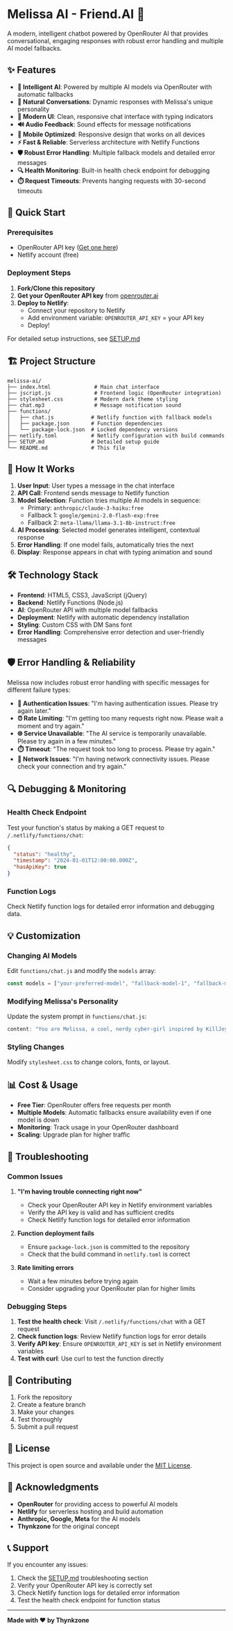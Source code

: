 # Melissa AI - Friend.AI 🤖

A modern, intelligent chatbot powered by OpenRouter AI that provides conversational, engaging responses with robust error handling and multiple AI model fallbacks.

## ✨ Features

- **🤖 Intelligent AI**: Powered by multiple AI models via OpenRouter with automatic fallbacks
- **💬 Natural Conversations**: Dynamic responses with Melissa's unique personality
- **🎨 Modern UI**: Clean, responsive chat interface with typing indicators
- **🔊 Audio Feedback**: Sound effects for message notifications
- **📱 Mobile Optimized**: Responsive design that works on all devices
- **⚡ Fast & Reliable**: Serverless architecture with Netlify Functions
- **🛡️ Robust Error Handling**: Multiple fallback models and detailed error messages
- **🔍 Health Monitoring**: Built-in health check endpoint for debugging
- **⏱️ Request Timeouts**: Prevents hanging requests with 30-second timeouts

## 🚀 Quick Start

### Prerequisites
- OpenRouter API key ([Get one here](https://openrouter.ai/))
- Netlify account (free)

### Deployment Steps

1. **Fork/Clone this repository**
2. **Get your OpenRouter API key** from [openrouter.ai](https://openrouter.ai/)
3. **Deploy to Netlify**:
   - Connect your repository to Netlify
   - Add environment variable: `OPENROUTER_API_KEY` = your API key
   - Deploy!

For detailed setup instructions, see [SETUP.md](SETUP.md)

## 🏗️ Project Structure

```
melissa-ai/
├── index.html              # Main chat interface
├── jscript.js              # Frontend logic (OpenRouter integration)
├── stylesheet.css          # Modern dark theme styling
├── chat.mp3                # Message notification sound
├── functions/
│   ├── chat.js            # Netlify function with fallback models
│   ├── package.json       # Function dependencies
│   └── package-lock.json  # Locked dependency versions
├── netlify.toml           # Netlify configuration with build commands
├── SETUP.md               # Detailed setup guide
└── README.md              # This file
```

## 🎯 How It Works

1. **User Input**: User types a message in the chat interface
2. **API Call**: Frontend sends message to Netlify function
3. **Model Selection**: Function tries multiple AI models in sequence:
   - Primary: `anthropic/claude-3-haiku:free`
   - Fallback 1: `google/gemini-2.0-flash-exp:free`
   - Fallback 2: `meta-llama/llama-3.1-8b-instruct:free`
4. **AI Processing**: Selected model generates intelligent, contextual response
5. **Error Handling**: If one model fails, automatically tries the next
6. **Display**: Response appears in chat with typing animation and sound

## 🛠️ Technology Stack

- **Frontend**: HTML5, CSS3, JavaScript (jQuery)
- **Backend**: Netlify Functions (Node.js)
- **AI**: OpenRouter API with multiple model fallbacks
- **Deployment**: Netlify with automatic dependency installation
- **Styling**: Custom CSS with DM Sans font
- **Error Handling**: Comprehensive error detection and user-friendly messages

## 🛡️ Error Handling & Reliability

Melissa now includes robust error handling with specific messages for different failure types:

- **🔑 Authentication Issues**: "I'm having authentication issues. Please try again later."
- **⏰ Rate Limiting**: "I'm getting too many requests right now. Please wait a moment and try again."
- **🌐 Service Unavailable**: "The AI service is temporarily unavailable. Please try again in a few minutes."
- **⏱️ Timeout**: "The request took too long to process. Please try again."
- **📡 Network Issues**: "I'm having network connectivity issues. Please check your connection and try again."

## 🔍 Debugging & Monitoring

### Health Check Endpoint
Test your function's status by making a GET request to `/.netlify/functions/chat`:
```json
{
  "status": "healthy",
  "timestamp": "2024-01-01T12:00:00.000Z",
  "hasApiKey": true
}
```

### Function Logs
Check Netlify function logs for detailed error information and debugging data.

## 💡 Customization

### Changing AI Models
Edit `functions/chat.js` and modify the `models` array:
```javascript
const models = ["your-preferred-model", "fallback-model-1", "fallback-model-2"];
```

### Modifying Melissa's Personality
Update the system prompt in `functions/chat.js`:
```javascript
content: "You are Melissa, a cool, nerdy cyber-girl inspired by KillJoy from Valorant..."
```

### Styling Changes
Modify `stylesheet.css` to change colors, fonts, or layout.

## 📊 Cost & Usage

- **Free Tier**: OpenRouter offers free requests per month
- **Multiple Models**: Automatic fallbacks ensure availability even if one model is down
- **Monitoring**: Track usage in your OpenRouter dashboard
- **Scaling**: Upgrade plan for higher traffic

## 🚨 Troubleshooting

### Common Issues

1. **"I'm having trouble connecting right now"**
   - Check your OpenRouter API key in Netlify environment variables
   - Verify the API key is valid and has sufficient credits
   - Check Netlify function logs for detailed error information

2. **Function deployment fails**
   - Ensure `package-lock.json` is committed to the repository
   - Check that the build command in `netlify.toml` is correct

3. **Rate limiting errors**
   - Wait a few minutes before trying again
   - Consider upgrading your OpenRouter plan for higher limits

### Debugging Steps

1. **Test the health check**: Visit `/.netlify/functions/chat` with a GET request
2. **Check function logs**: Review Netlify function logs for error details
3. **Verify API key**: Ensure `OPENROUTER_API_KEY` is set in Netlify environment variables
4. **Test with curl**: Use curl to test the function directly

## 🤝 Contributing

1. Fork the repository
2. Create a feature branch
3. Make your changes
4. Test thoroughly
5. Submit a pull request

## 📄 License

This project is open source and available under the [MIT License](LICENSE).

## 🙏 Acknowledgments

- **OpenRouter** for providing access to powerful AI models
- **Netlify** for serverless hosting and build automation
- **Anthropic, Google, Meta** for the AI models
- **Thynkzone** for the original concept

## 📞 Support

If you encounter any issues:
1. Check the [SETUP.md](SETUP.md) troubleshooting section
2. Verify your OpenRouter API key is correctly set
3. Check Netlify function logs for detailed error information
4. Test the health check endpoint for function status

---

**Made with ❤️ by Thynkzone**

